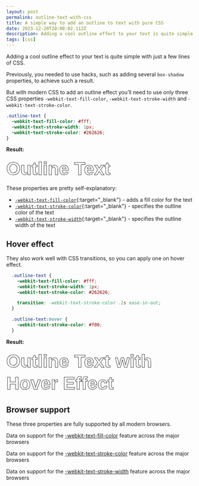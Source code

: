 ```yaml
---
layout: post
permalink: outline-text-with-css
title: A simple way to add an outline to text with pure CSS
date: 2023-12-20T20:08:02.112Z
description: Adding a cool outline effect to your text is quite simple with just a few lines of CSS.
tags: [css]
---
```


Adding a cool outline effect to your text is quite simple with just a few lines of CSS.

Previously, you needed to use hacks, such as adding several `box-shadow` properties, to achieve such a result.

But with modern CSS to add an outline effect you’ll need to use only three CSS properties `-webkit-text-fill-color`, `-webkit-text-stroke-width` and `-webkit-text-stroke-color`.

```css
.outline-text {
  -webkit-text-fill-color: #fff;
  -webkit-text-stroke-width: 1px;
  -webkit-text-stroke-color: #262626;
}
```

**Result:**

<style>
  .outline-text {
    -webkit-text-fill-color: #fff;
    -webkit-text-stroke-width: 1px;
    -webkit-text-stroke-color: #262626;
    font-size:3.5em;
    font-family: Helvetica, sans-serif;
    line-height: 1.2;

    transition: -webkit-text-stroke-color .2s ease-in-out;
  }
  .outline-text-hover:hover {
    -webkit-text-stroke-color: #f00;
  }
</style>

<strong class="outline-text">Outline Text</strong>

These properties are pretty self-explanatory:

* [`-webkit-text-fill-color`](https://developer.mozilla.org/en-US/docs/Web/CSS/-webkit-text-fill-color){:target="_blank"} - adds a fill color for the text
* [`-webkit-text-stroke-color`](https://developer.mozilla.org/en-US/docs/Web/CSS/-webkit-text-stroke-color){:target="_blank"} - specifies the outline color of the text
* [`-webkit-text-stroke-width`](https://developer.mozilla.org/en-US/docs/Web/CSS/-webkit-text-stroke-width){:target="_blank"} - specifies the outline width of the text

## Hover effect

They also work well with CSS transitions, so you can apply one on hover effect.

```css
  .outline-text {
    -webkit-text-fill-color: #fff;
    -webkit-text-stroke-width: 1px;
    -webkit-text-stroke-color: #262626;

    transition: -webkit-text-stroke-color .2s ease-in-out;
  }

  .outline-text:hover {
    -webkit-text-stroke-color: #f00;
  }
```
**Result:**

<strong class="outline-text outline-text-hover">Outline Text with Hover Effect</strong>

## Browser support

These three properties are fully supported by all modern browsers.

<p class="ciu_embed" data-feature="mdn-css__properties__-webkit-text-fill-color" data-periods="future_1,current,past_1" data-accessible-colours="false">
Data on support for the <a href="https://caniuse.com/text-stroke" target="_blank">-webkit-text-fill-color</a> feature across the major browsers
</p>

<p class="ciu_embed" data-feature="mdn-css__properties__-webkit-text-stroke-color" data-periods="future_1,current,past_1" data-accessible-colours="false">
Data on support for the <a href="https://caniuse.com/text-stroke" target="_blank">-webkit-text-stroke-color</a> feature across the major browsers
</p>

<p class="ciu_embed" data-feature="mdn-css__properties__-webkit-text-stroke-width" data-periods="future_1,current,past_1" data-accessible-colours="false">
Data on support for the <a href="https://caniuse.com/text-stroke" target="_blank">-webkit-text-stroke-width</a> feature across the major browsers
</p>